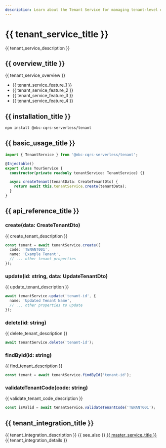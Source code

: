 ```yaml
---
description: Learn about the Tenant Service for managing tenant-level operations in a multi-tenant CQRS architecture.
---
```


# {{ tenant_service_title }}

{{ tenant_service_description }}

## {{ overview_title }}

{{ tenant_service_overview }}
- {{ tenant_service_feature_1 }}
- {{ tenant_service_feature_2 }}
- {{ tenant_service_feature_3 }}
- {{ tenant_service_feature_4 }}

## {{ installation_title }}

```bash
npm install @mbc-cqrs-serverless/tenant
```

## {{ basic_usage_title }}

```typescript
import { TenantService } from '@mbc-cqrs-serverless/tenant';

@Injectable()
export class YourService {
  constructor(private readonly tenantService: TenantService) {}

  async createTenant(tenantData: CreateTenantDto) {
    return await this.tenantService.create(tenantData);
  }
}
```

## {{ api_reference_title }}

### create(data: CreateTenantDto)

{{ create_tenant_description }}

```typescript
const tenant = await tenantService.create({
  code: 'TENANT001',
  name: 'Example Tenant',
  // ... other tenant properties
});
```

### update(id: string, data: UpdateTenantDto)

{{ update_tenant_description }}

```typescript
await tenantService.update('tenant-id', {
  name: 'Updated Tenant Name',
  // ... other properties to update
});
```

### delete(id: string)

{{ delete_tenant_description }}

```typescript
await tenantService.delete('tenant-id');
```

### findById(id: string)

{{ find_tenant_description }}

```typescript
const tenant = await tenantService.findById('tenant-id');
```

### validateTenantCode(code: string)

{{ validate_tenant_code_description }}

```typescript
const isValid = await tenantService.validateTenantCode('TENANT001');
```

## {{ tenant_integration_title }}

{{ tenant_integration_description }} {{ see_also }} [{{ master_service_title }}](./master-service.md) {{ tenant_integration_details }}
